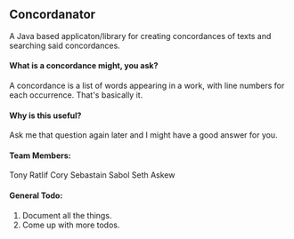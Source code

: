 ## Concordanator
A Java based applicaton/library for creating concordances of texts and searching said concordances.

#### What is a concordance might, you ask?
A concordance is a list of words appearing in a work, with line numbers for each occurrence. That's basically it.

#### Why is this useful?
Ask me that question again later and I might have a good answer for you.

#### Team Members:
Tony Ratlif
Cory Sebastain Sabol
Seth Askew

#### General Todo:
1. Document all the things.
2. Come up with more todos.
